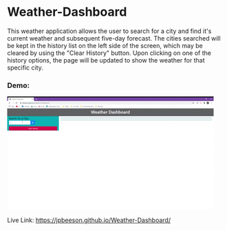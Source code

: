 # Weather-Dashboard
This weather application allows the user to search for a city and find it's current weather and subsequent five-day forecast. The cities searched will be kept in the history list on the left side of the screen, which may be cleared by using the "Clear History" button. Upon clicking on one of the history options, the page will be updated to show the weather for that specific city. 

### Demo:

![](assets/demo.gif)

Live Link: https://jpbeeson.github.io/Weather-Dashboard/

